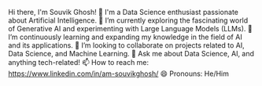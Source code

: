 Hi there, I'm Souvik Ghosh! 👋
I'm a Data Science enthusiast passionate about Artificial Intelligence.
🔭 I’m currently exploring the fascinating world of Generative AI and experimenting with Large Language Models (LLMs).
🌱 I’m continuously learning and expanding my knowledge in the field of AI and its applications.
👯 I’m looking to collaborate on projects related to AI, Data Science, and Machine Learning.
💬 Ask me about Data Science, AI, and anything tech-related!
📫 How to reach me: https://www.linkedin.com/in/am-souvikghosh/
😄 Pronouns: He/Him

